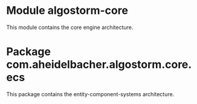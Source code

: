 # Module algostorm-core

This module contains the core engine architecture.

# Package com.aheidelbacher.algostorm.core.ecs

This package contains the entity-component-systems architecture.
